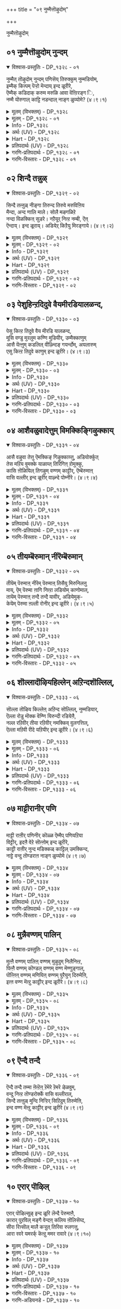 +++
title = "०९ नुम्मैत्तॊऴुदोम्"

+++

नुम्मैत्तॊऴुदोम्

## ०१ नुम्मैत्तॊऴुदोम् नुन्दम्

<details open><summary>विश्वास-प्रस्तुतिः - DP_१३२८ - ०१</summary>

नुम्मैत् तॊऴुदोम् नुन्दम् पणिसॆय् तिरुक्कुम् नुम्मडियोम्,  
इम्मैक् किऩ्पम् पॆऱ्ऱो मॆन्दाय् इन्द ळूरीरे,  
ऎम्मैक् कडिदाक् करुम मरुळि आवा वॆऩ्ऱिरङ्ग ि,  
नम्मै यॊरुगाल् काट्टि नडन्दाल् नाङ्ग ळुय्योमे? (४।९।१)
</details>

<details><summary>मूलम् (विभक्तम्) - DP_१३२८</summary>

१३२८ ## नुम्मैत् तॊऴुदोम् * नुम् तम् पणिसॆय्दु इरुक्कुम् नुम् अडियोम् *   
इम्मैक्कु इऩ्बम् पॆऱ्ऱोम् * ऎन्दाय् इन्दळूरीरे **   
ऎम्मैक् कडिदाक् करुमम् अरुळि * आ आ ऎऩ्ऱु इरङ्गि *   
नम्मै ऒरुगाल् काट्टि नडन्दाल् * नाङ्गळ् उय्योमे? १
</details>

<details><summary>मूलम् - DP_१३२८ - ०१</summary>

नुम्मैत् तॊऴुदोम् नुन्दम् पणिसॆय् तिरुक्कुम् नुम्मडियोम्,  
इम्मैक् किऩ्पम् पॆऱ्ऱो मॆन्दाय् इन्द ळूरीरे,  
ऎम्मैक् कडिदाक् करुम मरुळि आवा वॆऩ्ऱिरङ्ग ि,  
नम्मै यॊरुगाल् काट्टि नडन्दाल् नाङ्ग ळुय्योमे? (४।९।१)
</details>

<details><summary>Info - DP_१३२८</summary>

{'uv_id': 'PT_४_९', 'rAga': 'Tōdi / तोडि', 'tAla': 'Jambai / जम्बै', 'bhAva': 'Self'}
</details>

<details><summary>अर्थः (UV) - DP_१३२८</summary>

उम्मैत्तॊऴुदु वणङ्गि उमक्के पणिविडै सॆय्दु उम्मुडैय अडियवर्गळाऩ नाङ्गळ् इप्पिऱवियिले ञाऩमागिऱ इऩ्बम् पॆऱ्ऱोम् तिरुविन्दळूरिलिरुक्कुम् ऎम्बॆरुमाऩे! सीक्किरमाग एदेऩुमॊरु कैङ्गरियत्तै अरुळिच्चॆय्दु आ वा ऎऩ्ऱु मऩमिरङ्गि ऎङ्गळुक्कु ऒरु मुऱैयावदु नडन्दु काट्चि तन्दाल् नाङ्गळ् उय्वडैवोमे
</details>

<details><summary>Hart - DP_१३२८</summary>

We, your slaves and servants,  
worship you, our father who stay in Indalur:  
We have enjoyed all the pleasures of this birth:  
Won’t you be kind to us?  
Give us your grace and show us the divine path:  
Isn’t that the way for us to survive?
</details>

<details><summary>प्रतिपदार्थः (UV) - DP_१३२८</summary>

**नुम्मैत्तॊऴुदोम्** = उम्मैत्तॊऴुदु; **नुम् तम्** = वणङ्गि उमक्के; **पणिसॆय्दु इरुक्कुम्** = पणिविडै सॆय्दु; **नुम्** = उम्मुडैय; **अडियोम्** = अडियवर्गळाऩ नाङ्गळ्; **इम्मैक्कु** = इप्पिऱवियिले; **इऩ्बम्** = ञाऩमागिऱ इऩ्बम्; **पॆऱ्ऱोम्** = पॆऱ्ऱोम्; **इन्दळूरीरे!** = तिरुविन्दळूरिलिरुक्कुम्; **ऎन्दाय्!** = ऎम्बॆरुमाऩे!; **ऎम्मैक् कडिदा** = सीक्किरमाग एदेऩुमॊरु; **करुमम् अरुळि** = कैङ्गरियत्तै अरुळिच्चॆय्दु; **आ वा! ऎऩ्ऱु इरङ्गि** = आ वा ऎऩ्ऱु मऩमिरङ्गि; **नम्मै ऒरुगाल्** = ऎङ्गळुक्कु ऒरु मुऱैयावदु; **काट्टि नडन्दाल्** = नडन्दु काट्चि तन्दाल्; **नाङ्गळ् उय्योमे** = नाङ्गळ् उय्वडैवोमे
</details>

<details><summary>गरणि-प्रतिपदार्थः - DP_१३२८ - ०१</summary>

नुम्मै = निन्नन्नु, तॊऴुदोम् = पूजिसिदॆवु, नुम् तम् = निन्न, पणि शॆय्दु = सेवॆमाडिकॊण्डु, इरुक्कूम् = इरुव, नुम् अडियोम् = निन्न दासरु \(पाद सेवकरु\), इमैक्कु = ई जन्मदल्लि, इन् बम् = आनन्दवन्नु, पॆट्रोम् = पडॆदिद्देवॆ, ऎन्दाय् = आनन्दवन्नु, पॆट्रोम् = पडॆदिद्देवॆ, ऎन्दाय् = नम्म स्वामिये, इन्दळूरीरे = तिरुविन्दळूरीनल्लि नॆलसिरुववने, ऎम्मै = नम्मन्नु, कडिदु आ = बेगनॆ, करुमम् = सेवॆयकार्यवन्नु, अरुळि = कृपॆमाडि, आ ऎन्ऱु = अय्यो, अय्यो ऎन्दु, इरङ्गि = करुणिसि, नम्मै = नमगॆ, ऒरु काल् = ऒन्दु सल, काट्टि = काणिसिकॊण्डु, नडन्दाल् = सुळिदाडिदरॆ, नाङ्गळ् = नावु, उय्योमे = अभ्युदयगॊळ्ळुवॆवल्ल. 
</details>

<details><summary>गरणि-विस्तारः - DP_१३२८ - ०१</summary>

निन्नन्नु \(निम्मन्नु\) पूजिसिदॆवु. निन्न \(निम्म\) सेवॆ माडिकॊण्डिरुव निन्न \(निम्म\) दासर पाद सेवकरु नावु. ई जन्मदल्लि आनन्दवन्नु पडॆदिद्देवॆ. नम्म स्वामिये, तिरुविन्दळूरिनल्लि नॆलसिरुववने, अय्यो अय्यो ऎन्दु नम्मन्नु करुणिसि, बेगनॆ नमगॆ सेवाकार्यवन्नु कृपॆमाडि, नमगॆ ऒन्दु सल काणिसिकॊण्डु सुळिदाडिदरॆ, नावु ऊर्जितगॊळ्ळुवॆवल्ल\! 

ई तिरुमॊऴियल्लि आळ्वाररु तिरुवन्दळूरु क्षेत्रदल्लि नॆलसिरुव भगवन्तनन्नु कुरितु हाडुत्तारॆ. अवरु अर्चामूर्तिय मुन्दॆ निन्तु अङ्गलाचि बेडुत्तारॆ. स्वामी, नावु निन्न पादसेवकरु. निन्न सेवाकार्यदल्लिये तॊडगिरुववरु. निन्नन्नु नावु पूजिसिद्दर परिणामवागि नमगॆ ई जन्मदल्लि आनन्दवु लभिसिदॆ. इदरिन्द नम्म मनस्सिगॆ शान्तियिल्ल. नमगॆ हुट्टु-सावुगळिवॆ. अवुगळिन्द दुःखसङ्कटगळिवॆ. तॊळलाटविदॆ. ई पुनर्जन्मद काटदिन्द नावु हेगादरू तप्पिसिकॊळ्ळलेबेकु. आद्दरिन्दले, नावु निन्नन्नु आश्रयिसिद्देवॆ. स्वामी, तिरुविन्दळूरिनल्लि नॆलसिरुववने, ई नम्म सङ्कटवन्नरितु नम्मल्लि कनिकरिसु. निन्न निजवाद रूपवन्नु ऒन्दु सल नमगॆ तोरिसु. नम्म कण्णमुन्दॆ स्वल्प सुळिदाडु. पुनर्जन्मवन्नुदाटुव हागॆ नमगॆ यावुदादरॊन्दु सेवाकार्यवन्नु कृपॆनीडु. अदन्ने हिडिदु, सेवॆ माडुत्ता, नम्म जन्मवन्नु सार्थकगॊळिसिकॊळ्ळुत्तेवॆ.
</details>

## ०२ शिन्दै तन्नुळ्

<details open><summary>विश्वास-प्रस्तुतिः - DP_१३२९ - ०२</summary>

सिन्दै तऩ्ऩुळ् नीङ्गा तिरुन्द तिरुवे मरुविऩिय  
मैन्दा, अन्द णालि माले। सोलै मऴगळिऱे  
नन्दा विळक्किऩ् सुडरे। नऱैयूर् निऩ्ऱ नम्बी, ऎऩ्  
ऎन्दाय्। इन्द ळूराय्। अडियेऱ् किऱैयु मिरङ्गाये। (४।९।२)
</details>

<details><summary>मूलम् (विभक्तम्) - DP_१३२९</summary>

१३२९ ## सिन्दै तऩ्ऩुळ् नीङ्गादु इरुन्द तिरुवे * मरुविऩिय   
मैन्दा ** अम् तण् आलि माले सोलै मऴ कळिऱे **   
नन्दा विळक्किऩ् सुडरे * नऱैयूर् निऩ्ऱ नम्बी * ऎऩ्   
ऎन्दाय् इन्दळूराय् * अडियेऱ्कु इऱैयुम् इरङ्गाये २
</details>

<details><summary>मूलम् - DP_१३२९ - ०२</summary>

सिन्दै तऩ्ऩुळ् नीङ्गा तिरुन्द तिरुवे मरुविऩिय  
मैन्दा, अन्द णालि माले। सोलै मऴगळिऱे  
नन्दा विळक्किऩ् सुडरे। नऱैयूर् निऩ्ऱ नम्बी, ऎऩ्  
ऎन्दाय्। इन्द ळूराय्। अडियेऱ् किऱैयु मिरङ्गाये। (४।९।२)
</details>

<details><summary>Info - DP_१३२९</summary>

{'uv_id': 'PT_४_९', 'rAga': 'Tōdi / तोडि', 'tAla': 'Jambai / जम्बै', 'bhAva': 'Self'}
</details>

<details><summary>अर्थः (UV) - DP_१३२९</summary>

सिन्दैयिल् ऒरु नॊडिप्पॊऴुदुम् विट्टुप् पिरियामलिरुक्किऱ सॆल्वमे! अऩुबविक्क अऩुबविक्क इऩिमैयायिरुप्पवऩे! अऴगिय कुळिर्न्द तिरुवालिप् पॆरुमाऩे! सोलैयिल् सञ्जरिक्कुम् ऒरु याऩैक्कुट्टि पोऩ्ऱवऩे! ऒरु नाळुमणैया विळक्कुप् पोऩ्ऱवऩे! नऱैयूरिल् निऩ्ऱ ऎऩ् स्वामिये! तिरुविन्दळूरिलिरुक्कुम् ऎम्बॆरुमाऩे! तासबूदऩाऩ अडियेऩुक्कु अरुळ् सॆय्वाये
</details>

<details><summary>Hart - DP_१३२९</summary>

You, our father, the god of Indalur  
are a treaure that never disappears from our hearts:  
You are our sweet god of Thiruvāli and you embrace us:  
You are the young elephant of Thirumalirunjolai,  
bright like an everlasting lamp:  
O Nambi of Thirunaṛaiyur,  
have pity on me and give me your grace—I am you slave:
</details>

<details><summary>प्रतिपदार्थः (UV) - DP_१३२९</summary>

**सिन्दै** = सिन्दैयिल्; **तऩ्ऩुळ्** = ऒरु नॊडिप्पॊऴुदुम्; **नीङ्गादु** = विट्टुप् पिरियामलिरुक्किऱ; **इरुन्द तिरुवे!** = सॆल्वमे!; **मरुविऩिय** = अऩुबविक्क अऩुबविक्क; **मैन्दा!** = इऩिमैयायिरुप्पवऩे!; **अम् तण्** = अऴगिय कुळिर्न्द; **आलि माले!** = तिरुवालिप् पॆरुमाऩे!; **सोलै** = सोलैयिल् सञ्जरिक्कुम्; **मऴ कळिऱे** = ऒरु याऩैक्कुट्टि पोऩ्ऱवऩे!; **नन्दा विळक्किऩ्** = ऒरु नाळुमणैया; **सुडरे** = विळक्कुप् पोऩ्ऱवऩे!; **नऱैयूर् निऩ्ऱ** = नऱैयूरिल् निऩ्ऱ; **नम्बी ऎऩ्** = ऎऩ् स्वामिये!; **इन्दळूराय्!** = तिरुविन्दळूरिलिरुक्कुम्; **ऎन्दाय्!** = ऎम्बॆरुमाऩे!; **अडियेऱ्कु** = तासबूदऩाऩ अडियेऩुक्कु; **इऱैयुम् इरङ्गाये!** = अरुळ् सॆय्वाये
</details>

<details><summary>गरणि-प्रतिपदार्थः - DP_१३२९ - ०२</summary>

शिन्दै तन्नुळ् = चिन्तनॆयल्लि, नीङ्गादु इरुन्द = अगलदॆ इरुव, तिरुवे = सम्पत्ते, मरुव = अनुभविसुवुदक्कॆ, इनिय = मधुरवाद \(रुचिकरवाद\), मैन्दा = नित्ययौवन सुन्दरने, अम् = अन्दवाद, तण् = तम्पाद, आलि = तिरुवालिनगरद, माले = सर्वेश्वरने, शोलै = तोपुगळल्लि, मऴ = बॆळॆद, कळिऱे = सलगने, नन्दा विळक्किन् = नन्दादीपद, शुडरे = ज्योतिये, नऱैयूर् = नन्दादीपद, शुडरे = ज्योतिये, नऱैयूर् निन्ऱ = तिरुनरैयूरिनल्लिरुव, नम्बी = परिपूर्णने, ऎन् ऎन् दाय् = नन्न स्वामिये, इन्दळुराय् = तिरुविन्दळुरिनल्लि नॆलसिरुववने, अडियेऱ् कु = पादसेवकनिगॆ, इऱैयुम् = स्वल्पवादरू, इरङ्गूये = कृपॆदोरलारॆया? 
</details>

<details><summary>गरणि-विस्तारः - DP_१३२९ - ०२</summary>

चिन्तनॆयल्लि अगलदॆ इरुव सम्पत्ते, अनुभविसुवुदक्कॆ अन्दवाद तम्पाद तिरुवालिनगरद सर्वेश्वरने, तोपुगळल्लि बॆळॆद सलगने, नन्दादीपद ज्योतिये, तिरुनरैयूरिनल्लिरुव परिपूर्णने, तिरुविन्दळूरिनल्लि नॆलसिरुववने, नन्न स्वामिये, पादसेवकनिगॆ स्वल्पवादरू कृपॆदोरलारॆया? 

आळ्वाररु अङ्गलाचि बेडुत्तारॆ- स्वामी, नीने ननगॆ सर्वसम्पत्तु. मनुष्यनु तन्न सम्पत्तन्नु कुरितु यावागलू चिन्तिसुत्तिरुव हागॆ, नीनु नन्न चिन्तनॆयल्लि ऎडॆबिडदॆ तुम्बिकॊण्डिद्दी. नन्न अन्तरङ्गदिन्दलागलि, नन्न योचनॆयिन्दलागलि, नीनु क्षणकालवू नन्नन्नगलि बेरॆयागुवुदिल्ल. हीगॆ नन्नल्लिये इरुव निन्नन्नु कुरितु चिन्तिसुवुदागलि, मातिनिन्द हेळुवुदागलि, हॊगळिहाडुवुदागलि ननगॆ बहळ इनिदादद्दु. नीनु सर्वेश्वरनु. सर्वस्वतन्त्रनु. परिपूर्णनु. कृपामयनु. ऎन्दॆन्दिगू नन्ददे इरुव ज्योतिस्वरूपनु. तिरुवालिनगरदल्लि, तिरुनरैयूरिनल्लि, तिरुविन्दळूरिनल्लि, इन्नू इतर ऎल्ला क्षेत्रगळल्लि नॆलसि, भक्तरन्नु अनुग्रहिसुव स्वामिये नीनु. ई दीननाद पादसेवकन मेलॆ स्वल्पवादरू कृपॆदोरॆया?
</details>

## ०३ पेशुहिन्ऱदिदुवे वैयमीरडियालळन्द,

<details open><summary>विश्वास-प्रस्तुतिः - DP_१३३० - ०३</summary>

पेसु किऩ्ऱ तिदुवे वैय मीरडि यालळन्द,  
मूसि वण्डु मुरलुम कण्णि मुडियीर्, उम्मैक्काणुम्  
आसै यॆऩ्ऩुम् कडलिल् वीऴ्न्दिङ् गयर्न्दोम्, अयलारुम्  
एसु किऩ्ऱ तिदुवे काणुम् इन्द ळूरीरे। (४।९।३)
</details>

<details><summary>मूलम् (विभक्तम्) - DP_१३३०</summary>

१३३० पेसुगिऩ्ऱदु इदुवे * वैयम् ईर् अडियाल् अळन्द *   
मूसि वण्डु मुरलुम् * कण्णि मुडियीर्! ** उम्मैक् काणुम्   
आसै ऎऩ्ऩुम् कडलिल् वीऴ्न्दु * इङ्गु अयर्त्तोम् * अयलारुम्   
एसुगिऩ्ऱदु इदुवे काणुम् * इन्दळूरीरे ३
</details>

<details><summary>मूलम् - DP_१३३० - ०३</summary>

पेसु किऩ्ऱ तिदुवे वैय मीरडि यालळन्द,  
मूसि वण्डु मुरलुम कण्णि मुडियीर्, उम्मैक्काणुम्  
आसै यॆऩ्ऩुम् कडलिल् वीऴ्न्दिङ् गयर्न्दोम्, अयलारुम्  
एसु किऩ्ऱ तिदुवे काणुम् इन्द ळूरीरे। (४।९।३)
</details>

<details><summary>Info - DP_१३३०</summary>

{'uv_id': 'PT_४_९', 'rAga': 'Tōdi / तोडि', 'tAla': 'Jambai / जम्बै', 'bhAva': 'Self'}
</details>

<details><summary>अर्थः (UV) - DP_१३३०</summary>

इन्दळूरिरे! उलगङ्गळै इरण्डु अडिगळाले अळन्दु कॊण्डवरुम् वण्डुगळ् मॊय्त्तुक्कॊण्डु रीङ्गारम् सॆय्युम् मालैयै मुडियिल् अणिन्दवरुमाऩ इव्वुलगिल् उम्मैप् पार्क्क विरुम्बि आसै ऎऩ्ऩुम् कडलिल् वीऴ्न्दु अऱिवु कॆट्टोम् नीर् मुगम् काट्टाददाल् अयलारुम् इदु पऱ्ऱि पऴित्तार्गळ् उमक्कॊरु पऴिच्चॊल् वरक्कूडादु ऎऩ्बदे नाम् विरुम्बुवदु
</details>

<details><summary>Hart - DP_१३३०</summary>

This is how I praise you,  
“You with hair adorned with garlands swarming with bees  
measured the world with your two feet:”  
Longing to see you we plunged into the ocean of devotion  
and grew exhausted when we couldn’t see you:  
See how others look at us and mock us  
because we are crazy about you, O god of Indaḷur!
</details>

<details><summary>प्रतिपदार्थः (UV) - DP_१३३०</summary>

**इन्दळूरिरे!** = इन्दळूरिरे!; **वैयम्** = उलगङ्गळै; **ईरडियाल्** = इरण्डु अडिगळाले; **अळन्द** = अळन्दु कॊण्डवरुम्; **मूसि वण्डु** = वण्डुगळ् मॊय्त्तुक्कॊण्डु; **मुरलुम् कण्णि** = रीङ्गारम् सॆय्युम्; **मुडियीर्!** = मालैयै मुडियिल् अणिन्दवरुमाऩ; **इङ्गु उम्मैक्** = इव्वुलगिल् उम्मैप्; **काणुम्** = पार्क्क विरुम्बि; **आसै ऎऩ्ऩुम्** = आसै ऎऩ्ऩुम्; **कडलिल् वीऴ्न्दु** = कडलिल् वीऴ्न्दु; **अयर्त्तोम्** = अऱिवु कॆट्टोम् नीर् मुगम् काट्टाददाल्; **अयलारुम्** = अयलारुम् इदु पऱ्ऱि; **एसुगिऩ्ऱदु इदुवे** = पऴित्तार्गळ्; **काणुम् पेसुगिऩ्ऱदु** = उमक्कॊरु पऴिच्चॊल्; **इदुवे** = वरक्कूडादु ऎऩ्बदे नाम् विरुम्बुवदु
</details>

<details><summary>गरणि-प्रतिपदार्थः - DP_१३३० - ०३</summary>

पेशुहिन्ऱदु = मातनाडिकॊळ्ळुत्तिरुवुदु \(हेळुत्तिरुवुदु\), इदुवे = इदेये, वैयम् = लोकगळन्नु ईर् अडियाल् = ऎरडे हॆज्जॆगळिन्द, अळन्द = अळॆदुकॊण्डवनाद, मूशी = ऒत्तागि कूडिकॊण्डु परिमळवन्नु मूसुत्ता, वण्डु = दुम्बिगळु, मुरलुम् = झेङ्करिसुव, कण्णि = हूविन हारवन्नु, मुडियीर् = तलॆयल्लि धरिसिरुववरे, उम्मै = निम्मन्नु, काणुम् = कण्ण तुम्ब नोडबेकॆम्ब, आशै ऎन्नुम् = आशॆ ऎम्ब, कडलिल् = कडलिनल्लि, विऴुन्दु = बिद्दु, इङ्गु = इल्लि, अयर् त्तोम् = अरिवु कॆट्टॆवु, अयलारुम् = इतररू, एशुहिन्ऱदु= हास्यमाडुत्तिरुवुदू, इदुवे काणुम् = ई विषयवन्ने, नोडिरि, \(तिळियिरि\), इन्दळूरीरे = तिरुविन्दळूरिनल्लि नॆलसिरुव स्वामिये. 
</details>

<details><summary>गरणि-विस्तारः - DP_१३३० - ०३</summary>

मातनाडिकॊळ्ळुतिरुवुदु इदन्ने – लोकगळन्नु ऎरडे हॆज्जॆगळिन्द अळॆदुकॊण्डवनाद, ऒत्तागि कूडिकॊण्डु परिमळवन्नु मूसुत्ता दुम्बिगळु झेङ्करिसुव हूविन हारवन्नु तलॆयल्लि धरिसिरुववरे, निम्मन्नु कण्णु तुम्ब नोडबेकॆम्ब आशॆ ऎम्ब कडलिनल्लि बिद्दु, इल्लि, अरिवु कॆट्टॆवु. इतररू हास्यमाडुत्तिरुवुदू ईविषयवन्ने काणिरि, तिरुविन्दळूरिनल्लि नॆलसिरुव स्वामिये. 

जगत्तिन जन ऎरडु बगॆ- आळ्वाररन्थवनु ऒन्दु बगॆयवरु. भगवन्तनन्नु नम्बि, आश्रयिसि, अवन कृपॆगागिये सदा अवनन्नु कुरितु चिन्तिसुत्ता, स्तुतिसुत्ता, पूजिसुत्ता इरुववरु अवरु. अवर नडतॆ इतररिगॆ विचित्रवॆन्दु तोरि बरुत्तदॆ. भक्तिभावनॆयल्लिये मुळुगि तेलुववराद्दरिन्द ऒन्दु विधदल्लि अवरु उन्मत्तरिद्दन्तॆये. इन्थ जनरन्नु कण्डु, कैतट्टि नगुवुदु, आनन्दिसुवुदु इन्नॊन्दु बगॆय जनर स्वभाव. ई जनक्कॆ भगवन्तनागलि, भक्तिभाववागलि बेड. प्रपञ्चद क्षणिक सुखक्कागिये श्रमिसुववरु इवरु. पाशुरदल्लि आळ्वाररु ई ऎरडु बगॆय जनरन्नु सूचिसिद्दारॆ. 

आळ्वाररु भगवन्तनल्लि अङ्गलाचि बेडुत्तारॆ. स्वामी, दुम्बिगळु मुसुरुत्ता मूसुत्ता इरुव विलक्षणवाद परिमळदिन्द तुम्बिद हूगळ मालॆयन्नु तलॆयल्लि धरिसिरुववने, नानु हेळिकॊळ्ळुत्ता इरुवुदन्नु केळु- ’ऎरडे हॆज्जॆगळिन्द ऎल्ला लोकगळन्नू अळॆदुकॊण्डवने, अद्भुतकारियाद त्रिविक्रमने, निन्नन्नु कण्णु तुम्बनोडबेकॆम्ब आशॆय कडलल्लि सिक्किबिद्दिद्देनॆ. दिक्कुकाणदॆ, भयपट्टु, बुद्धिकॆट्टिद्देनॆ. नन्न मातन्नू नन्न नडतॆयन्नू कण्ड इतररू सह नानु बुद्धि कॆट्टवनॆम्बुदन्ने मेलिन्द मेलॆ हेळुत्ता नन्नन्नु परिहास्यमाडुत्तारॆ. स्वामी, तिरुविन्दळूरिनल्लि नॆलसिरुववने, ननगॆ कृपॆदोरॆया? नन्न आशॆयन्नु पूर्णगॊळिसॆया?
</details>

## ०४ आशैवळुवादेत्तुम् विमक्किङ्गिऴुक्काय्

<details open><summary>विश्वास-प्रस्तुतिः - DP_१३३१ - ०४</summary>

आसै वऴुवा तेत्तु ऎमक्किङ् गिऴुक्काय्त्तु, अडियोर्क्कुत्  
तेस मऱिय वुमक्के याळाय्त् तिरिगिऩ् ऱोमुक्कु,  
कासि ऩॊळियिल् तिगऴुम् वण्णम् काट्टीर्, ऎम्बॆरुमाऩ्  
वासि वल्लीर् इन्द ळूरीर् वाऴ्न्दे पोम्नीरे। (४।९।४)
</details>

<details><summary>मूलम् (विभक्तम्) - DP_१३३१</summary>

१३३१ आसै वऴुवादु एत्तुम् * ऎमक्कु इङ्गु इऴुक्काय्त्तु * अडियोर्क्कु   
तेसम् अऱिय * उमक्के आळाय्त् तिरिगिऩ्ऱोमुक्कु **   
कासिऩ् ऒळियिल् तिगऴुम् वण्णम् * काट्टीर् ऎम् पॆरुमाऩ् *   
वासि वल्लीर् इन्दळूरीर्! * वाऴ्न्दे पोम् नीरे ४
</details>

<details><summary>मूलम् - DP_१३३१ - ०४</summary>

आसै वऴुवा तेत्तु ऎमक्किङ् गिऴुक्काय्त्तु, अडियोर्क्कुत्  
तेस मऱिय वुमक्के याळाय्त् तिरिगिऩ् ऱोमुक्कु,  
कासि ऩॊळियिल् तिगऴुम् वण्णम् काट्टीर्, ऎम्बॆरुमाऩ्  
वासि वल्लीर् इन्द ळूरीर् वाऴ्न्दे पोम्नीरे। (४।९।४)
</details>

<details><summary>Info - DP_१३३१</summary>

{'uv_id': 'PT_४_९', 'rAga': 'Tōdi / तोडि', 'tAla': 'Jambai / जम्बै', 'bhAva': 'Self'}
</details>

<details><summary>अर्थः (UV) - DP_१३३१</summary>

इङ्गु इदु आसैगुऱैयामल् तुदिक्किऩ्ऱ ऎमक्कु उमक्कु अडियोङ्गळाऩ ऎमक्कु इऴुक्कागिविट्टदु उलगमॆल्लाम् अऱियुम्बडियाग उमक्के तॊण्डराय् तिरिगिऩ्ऱ ऎमक्कु पॊऩ्ऩै पोऩ्ऱु ऒळियैक् काट्टिलुम् मेलाग पिरगासिक्कुम् वडिवऴगै ऎङ्गळुक्कु काट्टविल्लै ऎम्बॆरुमाऩ्! इन्दळूरीरे! पारबट्चम् काट्टुगिऱीर् नीरे वाऴ्न्दे पोम्
</details>

<details><summary>Hart - DP_१३३१</summary>

We praise you, saying we long to see you,  
but you do not show us your grace,  
and we wander through all lands as your slaves:  
O dear lord! Won’t you show us your bright form shining like a kāsi flower?  
O lord of Indaḷur, you are cheating us:  
If that is what you want, do as you wish:
</details>

<details><summary>प्रतिपदार्थः (UV) - DP_१३३१</summary>

**इङ्गु** = इङ्गु इदु; **आसै वऴुवादु** = आसैगुऱैयामल्; **एत्तुम् ऎमक्कु** = तुदिक्किऩ्ऱ ऎमक्कु; **अडियोर्क्कु** = उमक्कु अडियोङ्गळाऩ ऎमक्कु; **इऴुक्काय्त्तु** = इऴुक्कागिविट्टदु; **तेसम्** = उलगमॆल्लाम्; **अऱिय** = अऱियुम्बडियाग; **उमक्के** = उमक्के; **आळाय्** = तॊण्डराय्; **तिरिगिऩ्ऱोमुक्कु** = तिरिगिऩ्ऱ ऎमक्कु; **कासिऩ्** = पॊऩ्ऩै; **ऒळियिल् तिगऴुम्** = पोऩ्ऱु ऒळियैक् काट्टिलुम् मेलाग पिरगासिक्कुम्; **वण्णम्** = वडिवऴगै ऎङ्गळुक्कु; **काट्टीर्** = काट्टविल्लै; **ऎम्बॆरुमाऩ्!** = ऎम्बॆरुमाऩ्!; **इन्दळूरीरे!** = इन्दळूरीरे!; **वासि वल्लीर्** = पारबट्चम् काट्टुगिऱीर्; **वाऴ्न्दे पोम् नीरे** = नीरे वाऴ्न्दे पोम्
</details>

<details><summary>गरणि-प्रतिपदार्थः - DP_१३३१ - ०४</summary>

आशै= आसक्तियन्नु, वळुवादे = तग्गिसिकॊळ्ळदॆ, एत्तुम् = स्तुतिसुव, ऎमक्कु = नमगॆ, इङ्गु = इल्लिये , इऴुक्कु = निन्दॆयु, आय् त्तु = उण्टायितु, अडियोर् क्कु = पादसेवकरिगॆ, तेशम् = देशवॆल्ला, अऱिय = अरियुवन्तॆ, उमक्के = निमगेये, आळाय् = आळागि, तिरिहिन्ऱोमुक्कु = तिरुगाडुत्तिरुव नमगॆ, काशिन् = कासिन, ऒळियिन् = प्रकाशक्किन्तलू, तिहऴुम् = हॊळॆयुव, वण्णम् = देहकान्तियन्नु, काट्टीर् = तोरिसिरि, ऎम्बॆरुमान् = स्वामिये, वाशि = तारतम्यवन्नु, वल्लीर् = बल्लिरि, इन्दळु रीर् = तिरुविन्दळूरिनल्लि नॆलसिरुववरे, वाऴ्न्दु पोम् = बाळिकॊण्डु होगि, नीरे = नीवे. 
</details>

<details><summary>गरणि-विस्तारः - DP_१३३१ - ०४</summary>

आसक्तियन्नु तग्गिसिकॊळ्ळदॆ स्तुतिसुव नमगॆ इल्लिये निन्दॆयुण्टायितु. पादसेवकरागि देशवॆल्ला अरियुवन्तॆ निमगेये आळागि तिरुगाडुत्तिरुव नाम्गॆ कासिन प्रकाशक्किन्तलू हॊळॆयुव देहकान्तियन्नु तोरिसिरि. स्वामिये, तारतम्यवन्नु बल्लिरि. तिरुविन्दळूरिनल्लि नॆलसिरुववरे नीवे बाळिकॊण्डु होगि. 

आळ्वाररु भगवन्तनल्लि अङ्गलाचि बेडुत्तारॆ. स्वामी, निम्मन्ने नावु ऎडॆबिडदॆ स्तुतिसुत्तेवॆ. निम्म विषयदल्लि नावु आसक्तियन्नु कडमॆमाडिकॊण्डिल्ल. अदक्कॆ नमगॆ इल्लि बन्दिरुव फलवेनु गॊत्ते? नावु जनरल्लि बुद्धिकॆट्टवरु ऎन्दु मात्रवे\! निम्म पादसेवकरु नावु. देशवॆल्ल अरितुकॊळ्ळुवन्तॆ नावु निमगॆ आळागि, निम्मन्ने नम्बि, तिरुगाडुत्तलिद्देवॆ. नमगॆ कासिन हॊळपन्नु कण्डु हर्शिसलु आशॆयिल्ल. निम्मन्नु अनन्यवागि आश्रयिसिरुव नमगॆ अपरूपवाद दिव्यतेजस्सिनिन्द हॊळॆयुव निम्म देहकान्तियन्नू, निम्म देहसौन्दर्यवन्नू नीवु कृपॆमाडि तोरिसि. स्वामी, तमगॆ तारतम्य गॊत्तु. नावु तम्म ऎणिकॆयल्लि याव मट्टक्कॆ बरुत्तेवॆम्बुदु तमगॆ वेद्यवे. आद्दरिन्द, तिरुविन्दळूरिनल्लि नॆलसिरुव नम्म स्वामिये, नीवे कृपॆमाडिकॊट्टिरुव ई देहदल्लि नीवे इद्दुकॊण्डु, नीवे बाळिकॊण्डु बरबेकॆम्बुदे नम्म विनम्र प्रार्थनॆ. 

“नानल्ल, नन्नदॆम्बुदिल्ल. ऎल्लवू निन्नदे. नीने अदरल्लिद्दुकॊण्डु नीने अदर भारवन्नु वहिसि, नीने हेगॆ बेकॆन्दरॆ हागॆ. अदन्नु नडॆसिको. अदर आगु होगुगळॆल्लवू निन्नदे, निनगे सेरिद्दु” – ई परियल्लि सङ्ग्रहवागि हेळिरुव पाशुरद कडॆय भाग शरणागति तत्त्वद भरसमर्पणवॆम्ब ऒन्दंश. आळ्वाररु अदन्नु सङ्ग्रहवागियादरू, बहळ स्पष्टवागि हेळिद्दारॆ.
</details>

## ०५ तीयम्बॆरुमान् नीरॆम्बॆरुमान्

<details open><summary>विश्वास-प्रस्तुतिः - DP_१३३२ - ०५</summary>

तीयॆम् पॆरुमाऩ् नीरॆम् पॆरुमाऩ् तिसैयु मिरुनिलऩु  
माय्, ऎम् पॆरुमा ऩागि निऩ्ऱा लडियोम् काणोमाल्,  
तायॆम् पॆरुमाऩ् तन्दै तन्दै यावीर्, अडियेमुक्-  
केयॆम् पॆरुमा ऩल्ली रोनीर् इन्द ळूरीरे। (४।९।५)
</details>

<details><summary>मूलम् (विभक्तम्) - DP_१३३२</summary>

१३३२ ती ऎम् पॆरुमाऩ् नीर् ऎम् पॆरुमाऩ् * तिसैयुम् इरु निलऩुम्   
आय् * ऎम् पॆरुमाऩ् आगि निऩ्ऱाल् * अडियोम् काणोमाल् *   
ताय् ऎम् पॆरुमाऩ् * तन्दै तन्दै आवीर् * अडियोमुक्   
के ऎम् पॆरुमाऩ् अल्लीरो नीर्? * इन्दळूरीरे ५
</details>

<details><summary>मूलम् - DP_१३३२ - ०५</summary>

तीयॆम् पॆरुमाऩ् नीरॆम् पॆरुमाऩ् तिसैयु मिरुनिलऩु  
माय्, ऎम् पॆरुमा ऩागि निऩ्ऱा लडियोम् काणोमाल्,  
तायॆम् पॆरुमाऩ् तन्दै तन्दै यावीर्, अडियेमुक्-  
केयॆम् पॆरुमा ऩल्ली रोनीर् इन्द ळूरीरे। (४।९।५)
</details>

<details><summary>Info - DP_१३३२</summary>

{'uv_id': 'PT_४_९', 'rAga': 'Tōdi / तोडि', 'tAla': 'Jambai / जम्बै', 'bhAva': 'Self'}
</details>

<details><summary>अर्थः (UV) - DP_१३३२</summary>

अक्ऩिक्कु ऎम्बॆरुमाऩायुम् जलत्तुक्कु ऎम्बॆरुमाऩायुम् तिसैगळुक्कुम् विसालमाऩ पूमिक्कुम् ऎम्बॆरुमाऩायुम् निऩ्ऱाल् नाङ्गळ् पार्क्कमुडियविल्लैये तायागवुम् ऎम्बॆरुमाऩ् तन्दैयागवुम् इरुक्कुम् ऎम्बॆरुमाऩे! तिरुविन्दळूर्प् पॆरुमाऩे! नाङ्गळ् पणिविडै सॆय्युम् स्वामि अऩ्ऱो? नीर् ऎमक्कु
</details>

<details><summary>Hart - DP_१३३२</summary>

Even though you, the dear lord,  
are fire, water, all the directions and this large earth,  
we, your slaves, cannot see you:  
You are our mother, our father and grandfather:  
O lord of Indalur, won’t you give your grace to your slaves:
</details>

<details><summary>प्रतिपदार्थः (UV) - DP_१३३२</summary>

**ती ऎम् पॆरुमाऩ्** = अक्ऩिक्कु ऎम्बॆरुमाऩायुम्; **नीर् ऎम् पॆरुमाऩ्** = जलत्तुक्कु ऎम्बॆरुमाऩायुम्; **तिसैयुम्** = तिसैगळुक्कुम्; **इरु निलऩुम्** = विसालमाऩ पूमिक्कुम्; **आय् ऎम् पॆरुमाऩागि** = ऎम्बॆरुमाऩायुम्; **निऩ्ऱाल्** = निऩ्ऱाल्; **अडियोम्** = नाङ्गळ्; **काणोमाल्** = पार्क्कमुडियविल्लैये; **ताय् ऎम् पॆरुमाऩ्** = तायागवुम् ऎम्बॆरुमाऩ्; **तन्दै** = तन्दैयागवुम्; **तन्दै आवीर्** = इरुक्कुम् ऎम्बॆरुमाऩे!; **इन्दळूरीरे!** = तिरुविन्दळूर्प् पॆरुमाऩे!; **अडियोमुक्के** = नाङ्गळ् पणिविडै सॆय्युम्; **ऎम् पॆरुमाऩ् अल्लीरो?** = स्वामि अऩ्ऱो?; **नीर्** = नीर् ऎमक्कु
</details>

<details><summary>गरणि-प्रतिपदार्थः - DP_१३३२ - ०५</summary>

ती ऎम्बॆरुमान् = तेजस् स्वरूपनागिरुव देवरागि, नीर् ऎम्बॆरुमान् = जलस्वरूपनागिरुव देवरागि, तिशैयुम् = दिक्कुगळू,इरुनिअनुम् = विशालवाद भूमियू, आय् = आगि, ऎम्बॆरुमानाहि निन्ऱाल् = देवरागि निन्तरू सह, अडियोम् = पादसेवकराद नावु, काणोम् = काणलारॆवु, आल् = अय्यो, ताय् = तायियागियू, ऎम्बॆरुमान् = सर्वेश्वरनागियू, तन्दै तन्दै = तन्दॆय तन्दॆयागियू, आवीर् = अगिरुववरे, अडियोमुक्के = पादसेवकरिगे, ऎम्बॆरुमान् = स्वामियु, अल्लीरो = अल्लवे, नीर् = नीवु, इन्दळूरीरे = तिरुविन्दळूरिनल्लि नॆलसिरुववरे\! 
</details>

<details><summary>गरणि-विस्तारः - DP_१३३२ - ०५</summary>

तेजस् स्वरूपनाद स्वामियागि, जलस्वरूपनाद देवरागि, दिक्कुगळागि, विशालवाद भूमियू आगि, सर्वेश्वरने आगि निन्तरू सह, पादसेवकराद नावु काणलारॆवु, अय्यो, तायागियू, सर्वेश्वरनागियू, तन्दॆय तन्दॆयागियू आगिरुविरि\(आगुविरि\), पादसेवकरिगॆ नीवु स्वामिये अल्लवे तिरुविळन्दूरिनल्लि नॆलसिरुववरे. 

नीरु, नॆल, बानु, बॆङ्कि, गाळिगळाद पञ्चभूतगळागियू, हत्तु दिक्कुगळागियू, विशालवाद भूमियागियू, तायियागि, तन्दॆयागि, तातनागि, हीगॆये, सृष्टिय ऎल्ला स्वरूपगळु आगि, नीवे नम्मॆदुररल्लि बन्दु निन्तरू सह, नमगॆ अदरल्लि तृप्तियुण्टादीते? तिरुविळन्दूरिनल्लि नॆलसिरुव अर्चावतारियाद सर्वेश्वरने, नीवु अर्चावतारियागिये नमगॆ साक्षात्करिसबेकॆन्दु बेडुत्तेनॆ. पादसेवकराद नमगॆल्ल बहळ प्रियवाद भगवत्स्वरूपवॆन्दरॆ अदे अल्लवे? – हीगॆ आळ्वाररु, अङ्गलाचि बेडुत्तारॆ. 

भगवन्तनु तन्न विविध व्यापारगळिगागि बेरॆबेरॆ रूपगळल्लि तोरिकॊळ्ळुत्तानॆ. अमररिगू नित्यमुक्तरिगू स्वामियु परवासुदेवनागि परमपददल्लि नॆलसिरुवनु. ब्रह्मादॆदेवतॆगळ कूगिगॆ ओ कॊडुवुदक्कागि स्वामियु व्यूहावतारियागिरुत्तानॆ. धर्मसंस्थापनॆगागि, भूभारवन्निळिसुवुदक्कागि, दुष्टशिक्षणक्कागि, शिष्टरक्षणॆगागि स्वामियु श्रीराम, श्रीकृष्ण मुन्ताद विभवावतारियागिरुत्तानॆ. भक्तरिगॆल्ल, अवर सेवॆगॆ अनुकूलिसुवन्तॆ स्वामियु अर्चावतारियागिये जगत्तिनल्लि कङ्गॊळिसुत्तानॆ. आद्दरिन्द, भगवन्तन अर्चावतारद हिरिमॆ ऎष्टु महत्वद्दु\!
</details>

## ०६ शॊल्लादॊऴियहिल्लेन् अऱिन्दशॊल्लिल्,

<details open><summary>विश्वास-प्रस्तुतिः - DP_१३३३ - ०६</summary>

सॊल्ला तॊऴिय किल्लेऩ् अऱिन्द सॊल्लिल्, नुम्मडियार्,  
ऎल्ला रोडु मॊक्क वॆण्णि यिरुन्दी रडियेऩै,  
नल्ल रऱिवीर् तीया रऱिवीर् नमक्किव् वुलगत्तिल्,  
ऎल्ला मऱिवी रीदे यऱियीर् इन्द ळूरीरे। (४।९।६)
</details>

<details><summary>मूलम् (विभक्तम्) - DP_१३३३</summary>

१३३३ सॊल्लादु ऒऴियगिल्लेऩ् * अऱिन्द सॊल्लिल् * नुम् अडियार्   
ऎल्लारोडुम् ऒक्क * ऎण्णियिरुन्दीर् अडियेऩै **   
नल्लार् अऱिवीर् तीयार् अऱिवीर् * नमक्कु इव् उलगत्तिल् *   
ऎल्लाम् अऱिवीर् ईदे अऱियीर् * इन्दळूरीरे ६
</details>

<details><summary>मूलम् - DP_१३३३ - ०६</summary>

सॊल्ला तॊऴिय किल्लेऩ् अऱिन्द सॊल्लिल्, नुम्मडियार्,  
ऎल्ला रोडु मॊक्क वॆण्णि यिरुन्दी रडियेऩै,  
नल्ल रऱिवीर् तीया रऱिवीर् नमक्किव् वुलगत्तिल्,  
ऎल्ला मऱिवी रीदे यऱियीर् इन्द ळूरीरे। (४।९।६)
</details>

<details><summary>Info - DP_१३३३</summary>

{'uv_id': 'PT_४_९', 'rAga': 'Tōdi / तोडि', 'tAla': 'Jambai / जम्बै', 'bhAva': 'Self'}
</details>

<details><summary>अर्थः (UV) - DP_१३३३</summary>

तिरुविन्दळूर् पॆरुमाऩे! सॊल्ल निऩैत्तदै सॊल्लादिरुक्क मुडियविल्लै नाऩ् अऱिन्दवऱ्ऱैच् चॊल्लत् तॊडङ्गिऩाल् ऎऩ्ऩै उम्मुडैय मऱ्ऱ अडियवर्गळ् ऎल्लारोडुम् सममाग निऩैत्तिरुक्किऱीर् नल्लवर्गळैयुम् तॆरिन्दु कॊण्डिरुक्किऱीर् तीयवर्गळैयुम् तॆरिन्दु कॊण्डिरुक्किऱीर् इव् उलगत्तिल् ऎल्लाम् अऱिवीर् उमदु पिरिवाल् वाडुम् ऎऩ्ऩै मट्टुम् अऱियविल्लै
</details>

<details><summary>Hart - DP_१३३३</summary>

I won’t go away without telling you what I think of you:  
You think of me the same as you think of your other devotees:  
I am your slave and I will not leave you:  
You know who is good, who is bad  
and you know everything in the world:  
The only thing you don’t know is what I want, O lord of Indalur!
</details>

<details><summary>प्रतिपदार्थः (UV) - DP_१३३३</summary>

**इन्दळूरीरे!** = तिरुविन्दळूर् पॆरुमाऩे!; **सॊल्लादु** = सॊल्ल निऩैत्तदै; **ऒऴियगिल्लेऩ्** = सॊल्लादिरुक्क मुडियविल्लै; **अऱिन्द** = नाऩ् अऱिन्दवऱ्ऱैच्; **चॊल्लिल्** = सॊल्लत् तॊडङ्गिऩाल्; **अडियेऩै** = ऎऩ्ऩै; **नुम् अडियार्** = उम्मुडैय मऱ्ऱ अडियवर्गळ्; **ऎल्लारोडुम् ऒक्क** = ऎल्लारोडुम् सममाग; **ऎण्णियिरुत्तीर्** = निऩैत्तिरुक्किऱीर्; **नल्लार्** = नल्लवर्गळैयुम्; **अऱिवीर्** = तॆरिन्दु कॊण्डिरुक्किऱीर्; **तीयार्** = तीयवर्गळैयुम्; **अऱिवीर्** = तॆरिन्दु कॊण्डिरुक्किऱीर्; **इव् उलगत्तिल्** = इव् उलगत्तिल्; **ऎल्लाम् अऱिवीर्** = ऎल्लाम् अऱिवीर्; **नमक्कु ईदे** = उमदु पिरिवाल् वाडुम् ऎऩ्ऩै मट्टुम्; **अऱियीर्** = अऱियविल्लै
</details>

<details><summary>गरणि-प्रतिपदार्थः - DP_१३३३ - ०६</summary>

शॊल्लादु = हेळदॆ, ऒऴिय हिल्लेन् = इरलारॆनु, अऱिन्द = अरितुकॊण्डिरुवुदन्नु, शॊल्लिल् = हेळुवुदादरॆ, नुम् = निम्म, अडियार् ऎल्लारोडुम् = पादसेवकरॆल्लरॊडनॆयू, ऒक्क = समनागि, ऎण्णि इरुन्दीर् अडियेनै = ई दासनन्नू \(नन्नन्नू\) भाविसिकॊण्डिद्दीरि, नल्लार् अऱिवीर् = ऒळ्ळॆयवरन्नू अरितिद्दीरि, तीयार् अऱिवीर् = कॆट्टवरन्नू अरितिद्दीरि, नमक्कू = नमगॆ, इउलहत्तिल् = ई लोकदल्लि, ऎल्लाम् = ऎल्लवन्नू, अऱिवीर् = तिळिदवराद नीवु, ईदॆ = इदन्ने, अऱियीर् = तिळियिरि \(तिळिसिरि\), इन्दळूरीरे = तिरुविन्दळूरिनल्लि नॆलसिरुववरे\! 
</details>

<details><summary>गरणि-विस्तारः - DP_१३३३ - ०६</summary>

हेळदॆ इरलारॆनु. अरितुकॊण्डिरुवुदन्नु हेळुवुदादरॆ, निम्म पादसेवकरॆल्लरॊडनॆयू समनागि ई दासनन्नू भाविसिकॊण्डिद्दीरि. नीवु ऒळ्ळॆयवरन्नू अरितिद्दीरि, कॆट्टवरन्नू अरितिद्दीरि. तिरुविन्दळूरिनल्लि नॆलसिरुव स्वामिये, ई लोकदल्लि ऎल्लवन्नू अरितिरुववराद नीवु ननगॆ ई विषयवन्ने तिळियहेळिरि.
</details>

## ०७ माट्टीरानीर् पणि

<details open><summary>विश्वास-प्रस्तुतिः - DP_१३३४ - ०७</summary>

माट्टी राऩीर् पणिनीर् कॊळ्ळ ऎम्मैप् पणियऱिया  
विट्टीर्, इदऩै वेऱे सॊऩ्ऩोम् इन्द ळूरीरे,  
काट्टी राऩीर् नुन्द मडिक्कळ् काट्टिल् उमक्किन्द,  
नाट्टे वन्दु तॊण्डराऩ नाङ्ग ळुय्योमे (४।९।७)
</details>

<details><summary>मूलम् (विभक्तम्) - DP_१३३४</summary>

१३३४ माट्टीर् आऩीर् पणि नीर् कॊळ्ळ * ऎम्मैप् पणि अऱिया   
वीट्टीर् * इदऩै वेऱे सॊऩ्ऩोम् * इन्दळूरीरे **   
काट्टीर् आऩीर् * नुम् तम् अडिक्कळ् काट्टिल् * उमक्कु इन्द   
नाट्टे वन्दु तॊण्डर् आऩ * नाङ्गळ् उय्योमे? ७
</details>

<details><summary>मूलम् - DP_१३३४ - ०७</summary>

माट्टी राऩीर् पणिनीर् कॊळ्ळ ऎम्मैप् पणियऱिया  
विट्टीर्, इदऩै वेऱे सॊऩ्ऩोम् इन्द ळूरीरे,  
काट्टी राऩीर् नुन्द मडिक्कळ् काट्टिल् उमक्किन्द,  
नाट्टे वन्दु तॊण्डराऩ नाङ्ग ळुय्योमे (४।९।७)
</details>

<details><summary>Info - DP_१३३४</summary>

{'uv_id': 'PT_४_९', 'rAga': 'Tōdi / तोडि', 'tAla': 'Jambai / जम्बै', 'bhAva': 'Self'}
</details>

<details><summary>अर्थः (UV) - DP_१३३४</summary>

इन्दळूर्! पॆरुमाऩे! नीर् ऎम्मिडत्तिल् कैङ्गरियङ्गॊळ्ळ विरुम्बादवरायिरुक्किऩ्ऱीर् अडियोङ्गळुक्कु पणियै उणर्त्तिविट्टु कैविट्टु विट्टीर् इदऩै तऩिये सॊऩ्ऩोम् उम् पादङ्गळैक् काट्टामल् पोऩीर् काट्टियरुळिऩाल् इन्द नाट्टिले उमक्कु इसैन्दु वन्दु उङ्गळ् तॊण्डर्गळ् आऩ नाङ्गळ् उय्न्दु पोगमाट्टोमो?
</details>

<details><summary>Hart - DP_१३३४</summary>

We have caught hold of you so we can serve you,  
but you don’t tell us how to serve you:  
Should we have to tell that you are the god of Indalur?  
We, your devotees, have come to your place  
because we want to see you:  
Won’t we be saved if you show yourself to us?
</details>

<details><summary>प्रतिपदार्थः (UV) - DP_१३३४</summary>

**इन्दळूरीरे!** = इन्दळूर्! पॆरुमाऩे!; **नीर्** = नीर् ऎम्मिडत्तिल्; **पणि कॊळ्ळ** = कैङ्गरियङ्गॊळ्ळ; **माट्टीर् आऩीर्** = विरुम्बादवरायिरुक्किऩ्ऱीर्; **ऎम्मै** = अडियोङ्गळुक्कु; **पणि** = पणियै उणर्त्तिविट्टु; **अऱिया वीट्टीर्** = कैविट्टु विट्टीर्; **इदऩै** = इदऩै; **वेऱे सॊऩ्ऩोम्** = तऩिये सॊऩ्ऩोम्; **नुम् तम् अडिक्कळ्** = उम् पादङ्गळैक्; **काट्टीर् आऩीर्** = काट्टामल् पोऩीर्; **काट्टिल् उमक्कु इन्द** = काट्टियरुळिऩाल् इन्द; **नाट्टे** = नाट्टिले उमक्कु इसैन्दु; **वन्दु** = वन्दु उङ्गळ्; **तॊण्डर् आऩ** = तॊण्डर्गळ् आऩ; **नाङ्गळ्** = नाङ्गळ्; **उय्योमे?** = उय्न्दु पोगमाट्टोमो?
</details>

<details><summary>गरणि-प्रतिपदार्थः - DP_१३३४ - ०७</summary>

नीर् = नीवु, पणिकॊळ्ळ = \(नम्म\) = \(नम्म\) सेवॆयन्नु स्वीकरिसलु, माट्टीर् आनीर् = बेडवॆन्दिरि. \(बेडवादवरादिरि\), ऎम्मै = नमगॆ, पणि = सेवॆयॆम्बुदन्नु, अऱिया विट्टिल् = तिळिसिकॊडलिल्ल \(अरितुकॊळ्ळदन्तॆ माडिदिरि\), इदनै = ई विषयवन्ने, वेऱे शॊन्नोम् = बेरॆ रीतियल्लि हेळिद्देवॆ, इन्दळूरीरे = तिरुविन्दळूरिनल्लि नॆलसिरुव स्वामिये, काट्टीर् आनीर् = \(नीवु\) तोरिसदन्तॆ आदिरि \(तोरिसलिल्ल\), नुम् तम् = निम्म, अडिक्कळ् = पाडगळन्नु, काट्टिल् = तोरिदिरादरॆ, उमक्कु = निमगॆ, इन्द नाट्टे = ई नाडिनल्ले, वन्दु = बन्दु \(इद्दु\), तॊण्डर् आन = पादसेवकराद \(भक्तराड\), नाङ्गूळ् = नावु, उय्योमे = अभ्युदयगॊळ्ळुवॆवल्लवे\!
</details>

<details><summary>गरणि-विस्तारः - DP_१३३४ - ०७</summary>

नीवु नम्म सेवॆयन्नु स्वीकरिसदादिरि. नमगॆ सेवॆयॆम्बुदन्नु तिळिसिकॊडलिल्ल. ई विषयवन्ने नावु बेरॆ मातुगळिन्द हेळिद्देवॆ. तिरुविन्दळूरिनल्लि नॆलसिरुव स्वामिये, नीवु नमगॆ काणदादिरि. \(निम्म पादगळन्नु तोरिसदादिरि\). निम्मडिगळन्नु तोरिदिरादरॆ, निमगॆ ई नाडिनल्ले बन्दु इद्दुकॊण्डु \(सेवॆमाडुत्ता\) भक्तराद नावु अभ्युदयगॊळ्ळुवॆवल्लवे\! 

भगवन्तनल्लि आळ्वाररु अङ्गलाचि बेडुत्तारॆ- स्वामी, तिरुविन्दळूरिनल्लि नॆलसिरुव सर्वेश्वरने, नीवु सर्वशक्तरु. नमगॆ ज्ञानवन्नित्तिद्दीरि. आदरॆ, सेवॆ ऎम्बुदेनु ऎम्बुदन्ने तिळिसिकॊडलिल्ल. नावु माडुवसेवॆयन्नु नीवु स्वीकरिसलिल्ल. नम्म मेलॆ इष्टु निर्दयवेकॆ? नावॆष्टु बगयल्लि अङ्गलाचिदरू, नीवु निम्म निजस्वरूपवन्नु तोरलिल्ल. नमगॆ प्रत्यक्षरागलिल्ल. निम्म पादगळन्नू तोरलिल्ल. निम्मडिगळन्नु तोरिदिरादरॆ, नावु ई नाडिनल्ले इद्दुकॊण्डु, निम्म पादसेवॆयल्लि तॊडगुत्तेवॆ. इदरिन्द भक्तराड नावु उज्जीवनगॊळ्ळुत्तेवॆ. स्वामी, नमगॆ कृपॆदोरि. 

भगवन्तनिगॆ याव बगॆयल्लि सेवॆ सल्लिसिदरू, अदु हृत्पूर्वकवागि निष्कल्मषवागि नडॆयितॆन्दरॆ, अदन्नु भगवन्तनु ऒप्पुवनु. स्वीकरिसुवनु. आदरॆ, भगवन्तन तिरुवडिगळन्नु दृढवागि आश्रयिसि, सेवॆ माडुवुदरिन्दले, मनुष्यनु उज्जीवनगॊण्डु, भगवन्तनन्नु सेरि अवन नित्यसेवॆयल्लिये बाळुत्तानॆ ऎम्बुदन्नु इल्लि हेळलागिदॆ.
</details>

## ०८ मुन्नैवण्णम् पालिन्

<details open><summary>विश्वास-प्रस्तुतिः - DP_१३३५ - ०८</summary>

मुऩ्ऩै वण्णम् पालिऩ् वण्णम् मुऴुदुम् निलैनिऩ्ऱ,  
पिऩ्ऩै वण्णम् कॊण्डल् वण्णम् वण्ण मॆण्णुङ्गाल्,  
पॊऩ्ऩिऩ् वण्णम् मणियिऩ् वण्णम् पुरैयुन् दिरुमेऩि,  
इऩ्ऩ वण्ण मॆऩ्ऱु काट्टीर् इन्द ळूरीरे। (४।९।८)
</details>

<details><summary>मूलम् (विभक्तम्) - DP_१३३५</summary>

१३३५ मुऩ्ऩै वण्णम् पालिऩ् वण्णम् * मुऴुदुम् निलैनिऩ्ऱ *   
पिऩ्ऩै वण्णम् कॊण्डल् वण्णम् * वण्णम् ऎण्णुङ्गाल् **   
पॊऩ्ऩिऩ् वण्णम् मणियिऩ् वण्णम् * पुरैयुम् तिरुमेऩि *   
इऩ्ऩ वण्णम् ऎऩ्ऱु काट्टीर् * इन्दळूरीरे ८
</details>

<details><summary>मूलम् - DP_१३३५ - ०८</summary>

मुऩ्ऩै वण्णम् पालिऩ् वण्णम् मुऴुदुम् निलैनिऩ्ऱ,  
पिऩ्ऩै वण्णम् कॊण्डल् वण्णम् वण्ण मॆण्णुङ्गाल्,  
पॊऩ्ऩिऩ् वण्णम् मणियिऩ् वण्णम् पुरैयुन् दिरुमेऩि,  
इऩ्ऩ वण्ण मॆऩ्ऱु काट्टीर् इन्द ळूरीरे। (४।९।८)
</details>

<details><summary>Info - DP_१३३५</summary>

{'uv_id': 'PT_४_९', 'rAga': 'Tōdi / तोडि', 'tAla': 'Jambai / जम्बै', 'bhAva': 'Self'}
</details>

<details><summary>अर्थः (UV) - DP_१३३५</summary>

इन्दळूर्! पॆरुमाऩे! तङ्गळिऩ् तिरुमेऩि निऱत्तै आरायुमळविल् किरुदयुगत्तिल् निऱम् पालिऩ् निऱमाऩ वॆण्मै पिऩ्बु त्रेदायुगत्तिल् निऱम् पॊऩ् पोऩ्ऱ सिवन्द निऱम् त्वाबर युगत्तिल् मणियिऩ् पच्चै निऱम् कलियुगत्तिऩ् निऱम् करुत्त मेगत्तिऩ् निऱम् इप्पडिप् पट्ट वर्णङ्गळैयुडैय तिरुमेऩि अऴगै इऩ्ऩ वण्णमुडैयदु ऎऩ्ऱु काट्टि अरुळ वेण्डुम्
</details>

<details><summary>Hart - DP_१३३५</summary>

From ancient times you have had the white color of milk,  
and always you have the color of the dark clouds:  
If someone thinks of you, you are precious gold for them,  
yet your body is the color of a dark sapphire:  
O god of Indalur, show us your real color:
</details>

<details><summary>प्रतिपदार्थः (UV) - DP_१३३५</summary>

**इन्दळूरीरे!** = इन्दळूर्! पॆरुमाऩे!; **वण्णम्** = तङ्गळिऩ् तिरुमेऩि निऱत्तै; **ऎण्णुङ्गाल्** = आरायुमळविल्; **मुऩ्ऩै वण्णम्** = किरुदयुगत्तिल् निऱम्; **पालिऩ् वण्णम्** = पालिऩ् निऱमाऩ वॆण्मै; **पिऩ्ऩै वण्णम्** = पिऩ्बु त्रेदायुगत्तिल् निऱम्; **पॊऩ्ऩिऩ् वण्णम्** = पॊऩ् पोऩ्ऱ सिवन्द निऱम्; **मणियिऩ्** = त्वाबर युगत्तिल् मणियिऩ्; **वण्णम्** = पच्चै निऱम्; **मुऴुदुम् निलैनिऩ्ऱ** = कलियुगत्तिऩ् निऱम्; **कॊण्डल् वण्णम्** = करुत्त मेगत्तिऩ् निऱम्; **पुरैयुम्** = इप्पडिप् पट्ट वर्णङ्गळैयुडैय; **तिरुमेऩि** = तिरुमेऩि अऴगै; **इऩ्ऩ वण्णम्** = इऩ्ऩ वण्णमुडैयदु; **ऎऩ्ऱु काट्टीर्** = ऎऩ्ऱु काट्टि अरुळ वेण्डुम्
</details>

<details><summary>गरणि-प्रतिपदार्थः - DP_१३३५ - ०८</summary>

मुन्नैवण्णम् = मॊदलिन बण्ण, पालिन् वण्णम् = हालिन बण्ण, मुऴुदुम् = यावागलू पूर्तियागि, निलैनिन्ऱ = स्थिरवागिरुव, पिन्नैवण्णम् = कडॆयबण्न, कॊण्डल् वण्णम् = मेघद बण्ण, वण्णम् = बण्णवन्नु, ऎण्णुङ्गाल् = योचिसबहुदादरॆ, पॊन्निन् वण्णम् = चिन्नद बण्ण, मणियिन् वण्णम् = नीलमणीय बण्न, पुरैयुम् = हॊन्दिकॊळ्ळबहुदाद, तिरुमेनि = पवित्रवाद देहवु, इन्नवण्णम् = इन्थ बण्णवे, ऎन्ऱु = ऎन्दु, काट्टीर् = तोरिसिकॊडि, इन्दळूरीरे = तिरुविन्दळूरिनल्लि नॆलसिरुव स्वामिये. 
</details>

<details><summary>गरणि-विस्तारः - DP_१३३५ - ०८</summary>

तिरुविन्दळूरिनल्लि नॆलसिरुव सर्वेश्वरने, निम्म पवित्र देहद बण्णवन्नु योचिसि हेळबहुदादरॆ, मॊट्ट मॊदलिन बण्ण हालिन बण्ण. यावागलू पूर्तियागि स्थिरवागिरुव कडॆय बण्ण मेघद बण्ण. नीवु हॊन्दिकॊळ्लबहुदाद इतर बण्णगळु चिन्नद बण्ण मत्तु नीलमणिय बण्ण. निम्म मैबण्ण इन्थाद्दे ऎन्दु तोरिसिकॊडि. 

आळ्वाररु भगवन्तनन्नु प्रार्थिसुत्तारॆ- स्वामी,निमगॆ बगॆबगॆय बण्णगळिवॆयॆन्दु शास्त्रादिगळु हेळुत्तवॆ. निम्म मॊट्टमॊदलनॆय बण्ण कृतयुगदल्लि नीवु शोभिसुवन्थाद्दु. अदु हालिनन्तॆ बिळुपागि स्वच्छवागि इरुव बण्ण. निम्मकडॆय शाश्वतवाद बण्ण नीवु कलियुगदल्लि शोभिसुवुदु. अदु कार्मुगिलिन बण्ण. नीवु हॊन्दबहुदाद इतर ऎरडु बण्णगळॆन्दरॆ हॊम्बण्ण मत्तु इन्द्रनीलमणिय बण्ण. अवुगळिन्द क्रमवागि नीवु त्रेतायुगदल्लू, द्वापरयुगदल्लू नीवु शोभिसुत्तीरि. ईग नीवु तिरुविन्दळूरिनल्लू इतर पवित्रक्षेत्रगळल्लू अर्चास्वरूपरागि मॆरॆयुविरि. निम्म ईगिन बण्णवु इन्थाद्दे ऎन्दु कृपॆमाडि तोरिसिकॊडुविरा?
</details>

## ०९ ऎन्दै तन्दै

<details open><summary>विश्वास-प्रस्तुतिः - DP_१३३६ - ०९</summary>

ऎन्दै तन्दै तम्मा ऩॆऩ्ऱॆऩ् ऱॆमॆरे ऱॆमरॆ ऴेळवुम्,  
वन्दु निऩ्ऱ तॊण्डरोर्क्के वासि वल्लीराल्,  
सिन्दै तऩ्ऩुळ् मुन्दि निऱ्ऱिर् सिऱिदुम् तिरुमेऩि,  
इन्द वण्ण मॆऩ्ऱु काट्टीर् इन्द ळूरीरे (४।९।९)
</details>

<details><summary>मूलम् (विभक्तम्) - DP_१३३६</summary>

१३३६ ऎन्दै तन्दै तम्माऩ् ऎऩ्ऱु ऎऩ्ऱु * ऎमर् एऴ् अळवुम् *   
वन्दु निऩ्ऱ तॊण्डरोर्क्के * वासि वल्लीराल् **   
सिन्दै तऩ्ऩुळ् मुन्दि निऱ्ऱिर् * सिऱिदुम् तिरुमेऩि *   
इन्द वण्णम् ऎऩ्ऱु काट्टीर् * इन्दळूरीरे ९
</details>

<details><summary>मूलम् - DP_१३३६ - ०९</summary>

ऎन्दै तन्दै तम्मा ऩॆऩ्ऱॆऩ् ऱॆमॆरे ऱॆमरॆ ऴेळवुम्,  
वन्दु निऩ्ऱ तॊण्डरोर्क्के वासि वल्लीराल्,  
सिन्दै तऩ्ऩुळ् मुन्दि निऱ्ऱिर् सिऱिदुम् तिरुमेऩि,  
इन्द वण्ण मॆऩ्ऱु काट्टीर् इन्द ळूरीरे (४।९।९)
</details>

<details><summary>Info - DP_१३३६</summary>

{'uv_id': 'PT_४_९', 'rAga': 'Tōdi / तोडि', 'tAla': 'Jambai / जम्बै', 'bhAva': 'Self'}
</details>

<details><summary>अर्थः (UV) - DP_१३३६</summary>

इन्दळूर्! पॆरुमाऩे! ऎऩ् तगप्पऩार् तगप्पऩारिऩ् तगप्पऩार् ऎऩ्गिऱ मुऱैयिल् ऎमदु मुऩ्ऩोर्गळ् एऴुदलै मुऱैयाग कैङ्गरियत्तिऱ्कु इसैन्दु वन्दिरुक्कुम् तॊण्डर् विषयत्तिल् वित्यासम् पार्गिऱीर् ऎऩ् मऩदिल् वन्दु निऱ्किऱीर् आऩाल् सिऱिदुम् तिरुमेऩि इन्द निऱमुडैयदु ऎऩ्ऱु काट्टविल्लैये
</details>

<details><summary>Hart - DP_१३३६</summary>

My father, his father, his father,  
and all for seven generations were your devotees and worshiped you:  
You try to see whether we are suitable to be your devotees:  
You have entered the hearts of your other devotees,  
but you don’t show me the color of your divine body, O god of Indalur:
</details>

<details><summary>प्रतिपदार्थः (UV) - DP_१३३६</summary>

**इन्दळूरीरे!** = इन्दळूर्! पॆरुमाऩे!; **ऎन्दै** = ऎऩ् तगप्पऩार्; **तन्दै** = तगप्पऩारिऩ् तगप्पऩार्; **तम्माऩ् ऎऩ्ऱु ऎऩ्ऱु** = ऎऩ्गिऱ मुऱैयिल्; **ऎमर्** = ऎमदु मुऩ्ऩोर्गळ्; **एऴ् अळवुम्** = एऴुदलै मुऱैयाग; **वन्दु** = कैङ्गरियत्तिऱ्कु; **निऩ्ऱ** = इसैन्दु वन्दिरुक्कुम्; **तॊण्डरोर्क्के** = तॊण्डर् विषयत्तिल्; **वासि वल्लीराल्** = वित्यासम् पार्गिऱीर्; **सिन्दै तऩ्ऩुळ्** = ऎऩ् मऩदिल्; **मुन्दि निऱ्ऱिर्** = वन्दु निऱ्किऱीर्; **सिऱिदुम् तिरुमेऩि** = आऩाल् सिऱिदुम् तिरुमेऩि; **इन्द वण्णम्** = इन्द निऱमुडैयदु; **ऎऩ्ऱु काट्टीर्** = ऎऩ्ऱु काट्टविल्लैये
</details>

<details><summary>गरणि-प्रतिपदार्थः - DP_१३३६ - ०९</summary>

ऎन्दैतन्दै तम्मान् = नन्न तन्दॆ, अवर तन्दॆ, ऎन्ऱु ऎन्ऱु = ऎन्दु क्रमवागि, ऎमर् एऴ् अळवुम् = नम्म एळु तलॆमारिनल्लि, वन्दु निन् = \(सेवॆगागि\) बन्दु निन्तिरुव, तॊण्डरोर् क्के = पादसेवकरिगे, वाशिवल्लीर् = पक्षपातियागबल्लिरि, आल् = अय्यो, शिन्दैतन्नुळ् = नम्म चिन्तनॆयल्लिमुन्दि = ऎदुरागिये, निट्रिर् = निन्तिरुत्तीरि, शिऱिदुम् = स्वल्पवादरू, तिरुमेनि = निम्म मैयु, इन्द वण्णम् ऎन्ऱु = इन्थाद्दे बण्णवॆन्दु, काट्टीर् = तोरिसिकॊडिरि, इन्दळूरीरे = तिरुविन्दळूरल्लि नॆलसिरुव स्वामिये. 
</details>

<details><summary>गरणि-विस्तारः - DP_१३३६ - ०९</summary>

नन्न तन्दॆ, अवर तन्दॆ, ऎन्दु क्रमवागि नम्म एळुतलॆमारिनल्लि निम्म सेवॆगागि बन्दु निन्तिरुव पादसेवकरिगे नीवु पक्षपातियागबल्लिरि, अय्यो नम्म चिन्तनॆयल्लि नम्मॆदुरागिये नीवु निन्तिरुविरि. निम्म मैबण्ण इन्थादॆन्दु स्वल्पवादरू तोरिसिकॊडि, तिरुविन्दळूरिन स्वामिये. 

आळ्वाररु भगवन्तनल्लि अङ्गलाचुत्तारॆ- स्वामी, नम्म तन्दॆ, तात, मुत्तात ऎम्बुदागि एळु तलॆमारुगळिन्दलू तमगॆ दास्यवन्नु नडॆसुत्तिरुव वंशदल्लि हुट्टिदवनु नानु. अवरॆल्लरिगू तावु पक्षपातियागि वर्तिसिद्दीरि. नन्न विषयदल्लि मात्रवे तावु अनुमानिसबहुदे? तक्कवनो अल्लवो ऎन्दु हिन्दु मुन्दु नोडबहुदे? अनुवंशीयवागिबन्दिरुव भगवद्दास्यवृत्तिगॆ नानु अर्हनल्लवे? नन्न योग्यतॆ अयोग्यतॆगळन्नु कुरितु योचिसुविरा? नन्नकण्णॆदुरिगॆ तोरिकॊळ्ळुवुदक्कॆ तमगॆ सन्देहवे? नन्न चिन्तनॆयल्लि मात्र तावु नन्न ऎदुरल्ले इरुविरल्ल\! नन्न मनस्सिनल्लि आनन्दवन्नुक्किसुविरल्ल\! मनस्सिगॆ कण्डद्दु कण्णिगू काणबेडावे? मनस्सिगॆ कण्ड रूपक्कू कण्ण मुन्दॆ काणुवरू पक्कू तारतम्यविदॆये? आद्दरिन्दले, स्वामी, अर्चास्वरूपियाद तम्म बण्णवेनॆम्बुदन्नु किञ्चित्तादरू ननगॆ तोरिसिकॊडि.

“वण्णम् – ऎम्बुदक्कॆ” बण्ण, सॊबगु, अलङ्कार, गुण, स्वभाव, कीर्ति, हॆसरु, रूप, क्रम, रीति” – ऎन्दु मुन्तागि अर्थ बरुत्तदॆ. भगवन्तनन्नु कुरितु बगॆबगॆयागि योचिसुत्तिरुव आळ्वारर मनदल्लि इवॆल्लवू बन्दिरबेकु मत्तु ऒन्दॊन्दर मूलकवू अनन्तर ऒट्टागियू कूडिसि भगवन्तनन्नु अरितुकॊळ्ळबेकॆन्दु अवरु यत्निसिरबेकॆन्निसुत्तदॆ. भगवन्तन अरिवादरू बरुवुदु हेगॆ?
</details>

## १० एरार् पॊऴिल्

<details open><summary>विश्वास-प्रस्तुतिः - DP_१३३७ - १०</summary>

एरार् पॊऴिल्सूऴ् इन्द ळूरि लॆन्दै पॆरुमाऩै,  
कारार् पुऱविल् मङ्गै वेन्दऩ् कलिय ऩॊलिसॆय्द,  
सीरा रिऩ्सॊल् मालै कऱ्ऱुत् तिरिवा रुलगत्तु,  
आरा रवरे यमरर्क् कॆऩ्ऱु ममर रावारे (४।९।१०)
</details>

<details><summary>मूलम् (विभक्तम्) - DP_१३३७</summary>

१३३७ ## एर् आर् पॊऴिल् सूऴ् * इन्दळूरिल् ऎन्दै पॆरुमाऩै *   
कार् आर् पुऱविऩ् मङ्गै वेन्दऩ् * कलियऩ् ऒलिसॆय्द **   
सीर् आर् इऩ् सॊल् मालै * कऱ्ऱुत् तिरिवार् उलगत्तिल् *   
आर् आर् अवरे * अमरर्क्कु ऎऩ्ऱुम् अमरर् आवारे १०
</details>

<details><summary>मूलम् - DP_१३३७ - १०</summary>

एरार् पॊऴिल्सूऴ् इन्द ळूरि लॆन्दै पॆरुमाऩै,  
कारार् पुऱविल् मङ्गै वेन्दऩ् कलिय ऩॊलिसॆय्द,  
सीरा रिऩ्सॊल् मालै कऱ्ऱुत् तिरिवा रुलगत्तु,  
आरा रवरे यमरर्क् कॆऩ्ऱु ममर रावारे (४।९।१०)
</details>

<details><summary>Info - DP_१३३७</summary>

{'uv_id': 'PT_४_९', 'rAga': 'Tōdi / तोडि', 'tAla': 'Jambai / जम्बै', 'bhAva': 'Self'}
</details>

<details><summary>अर्थः (UV) - DP_१३३७</summary>

अऴगिय सोलैगळाले सूऴप्पट्ट इन्दळूर् ऎम्बॆरुमाऩैक् कुऱित्तु मेगङ्गळ् पडिन्द तोप्पुगळैयुडैय तिरुमङ्गैत् तलैवराऩ तिरुमङ्गै आऴ्वार् अरुळिच्चॆय्द सिऱन्द मदुरमाऩ इच्चॊल् मालैयै कऱ्ऱुत् तिरिबवर् उलगत्तिल् ऎवरॆवरुण्डो अवर्गळे नित्यसूरिगळाल् ऎक्कालत्तिलुम् कॊण्डाडप्पडुवर्
</details>

<details><summary>Hart - DP_१३३७</summary>

Kaliyan, the chief of Thirumangai  
composed a sweet garland of ten pāsurams  
praising our father, the god of Indalur  
surrounded by lovely groves:  
If devotees, whoever they are, learn and recite these ten pāsurams  
they will become the god of the gods in the sky:  
-----------
</details>

<details><summary>प्रतिपदार्थः (UV) - DP_१३३७</summary>

**एर् आर्** = अऴगिय; **पॊऴिल् सूऴ्** = सोलैगळाले सूऴप्पट्ट; **इन्दळूरिल्** = इन्दळूर्; **ऎन्दै पॆरुमाऩै** = ऎम्बॆरुमाऩैक् कुऱित्तु; **कार् आर्** = मेगङ्गळ् पडिन्द; **पुऱविऩ्** = तोप्पुगळैयुडैय; **मङ्गै वेन्दऩ्** = तिरुमङ्गैत् तलैवराऩ; **कलियऩ्** = तिरुमङ्गै आऴ्वार्; **ऒलिसॆय्द** = अरुळिच्चॆय्द; **सीरार् इऩ्** = सिऱन्द मदुरमाऩ; **सॊल् मालै** = इच्चॊल् मालैयै; **कऱ्ऱुत् तिरिवार्** = कऱ्ऱुत् तिरिबवर्; **उलगत्तिल्** = उलगत्तिल्; **आर् आर् अवरे** = ऎवरॆवरुण्डो अवर्गळे; **अमरर्क्कु** = नित्यसूरिगळाल्; **ऎऩ्ऱुम्** = ऎक्कालत्तिलुम्; **अमरर् आवारे** = कॊण्डाडप्पडुवर्
</details>

<details><summary>गरणि-प्रतिपदार्थः - DP_१३३७ - १०</summary>

एर् आर् = सॊबगु तुम्बिरुव, पॊऴिल् = तोपुगळिन्द, शूऴ् = सुत्तुवरिदिरुव, इन्दळू रिल् = तिरुविन्दळूरिनल्लि नॆलसिरुव, ऎन् दै = स्वामियाद, पॆरुमानै = भगवन्तनन्नु कुरितु, कार् आर् = मोडगळिन्द तुम्बिरुव, पुऱविन् = तोपुगळुळ्ल, मङ्गैवेन्दन् = तिरुमङ्गैजनर \(नाडिन\) ऒडॆयनाद, कलियन् = कलियनु, ऒलिशॆय्द = हाडि हेळिद, शीर् आर् = सम्पत्तुतुम्बिद, \(हिरिमॆयुळ्ळ\), इन् = मधुरवाद, शॊल् मालै = ई मातिन मालॆयन्नु \(पाशुरगळन्नु\), कट्रु = कलितु \(अभ्यासमाडि\), तिरिवार् = अलॆदाडुत्तिरुववरु, उलहत्तिल् = ई लोकदल्लि, आर् आर् = यारु यारु इद्दारो, अवरे = अवरॆल्लरू, ऎन्ऱुम् = यावागलू, अमरर् क्कु = अमररिगॆ, अमरर् = अमररु, आवारे = आगुववरे आगुत्तारॆ. 
</details>

<details><summary>गरणि-विस्तारः - DP_१३३७ - १०</summary>

सॊबगु तुम्बिद तोपुगळिन्द सुत्तुवरिदिरुव इन्दळूरिनल्लि नॆलसिरुव स्वामियाद भगवन्तनन्नु कुरितु मोडगळिन्द तुम्बिरुव तोपुगळुळ्ळ तिरुमङ्गैनाडिन \(जनर\) ऒडॆयनाद कलियनु \(तिरुमङ्गै आळ्वाररु\) हाडि हेळिद हिरिमॆ तुम्बिद मधुरवाद मातुगळ ई मालॆयन्नु अभ्यासमाडि अलॆदाडुत्तिरुववरु ई लोकदल्लि यारु यारु इद्दारो अवरॆल्लरू सर्वकालदल्लू अमररिगॆ अमररे आगिरुत्तारॆ. 

“हिरिमॆ तुम्बिद मधुरवाद मातुगळ ई पाशुरमालॆ” – ऎन्दु ई तिरुमॊऴियन्नु आळ्वाररु वर्णिसिद्दारॆ. इदर विषयवॆल्ल भगवन्तनन्नु ऒलिसिकॊळ्ळुव प्रयत्नवे. 

आळ्वाररु भगवन्तनन्नु बेडुत्तारॆ- स्वामी, नीनु ऎन्दॆन्दिगू नन्दज्योतिस्वरूपनु. सर्वेश्वरनु. सर्वस्वतन्त्रनु. परिपूर्णनु. कृपामयनु. सर्वज्ञनु. सर्वशक्तनु. नावु हुट्टु-सावुगळ सङ्कटदल्लि सिक्किबिद्दु तॊळलुत्तिद्देवॆ. इदरिन्द नावु पारागबेकु. अदक्कागि निन्न तिरुवडिगळन्नु आश्रयिसिद्देवॆ. नीनु नम्म अन्तरङ्गदल्लिये, नम्मन्नु क्षणकालवू अगलदन्तॆ, नॆलसिद्दी. नावु निन्नन्ने नम्बि निन्नन्नु कुरितु चिन्तिसुत्त, निन्नन्नु पूजिसुत्ता, निन्नन्नु स्तुतिसुत्ता, निन्न दिव्य दर्शनक्कागि अलॆदाडुत्तिद्देवॆ. नम्म विचित्रवर्तनॆयन्नु काणुव इतररिगॆ नाउ बुद्धिकॆट्टवरागिद्देवॆ. नम्म विचित्रवर्तनॆयन्नु काणुव इतररिगॆ नावु बुद्धिकॆट्टवरागिद्देवॆ. अवरु नम्मन्नु हास्यमाडुत्तारॆ, निन्दिसुत्तारॆ. नमगॆ हॊन्निन हॊळपुबेड. निन्न देहकान्तिय विशिष्टवाद हॊळपु बेकु. नम्म ई देहवन्नु कॊट्टवनु नीनु. नीने अदन्नु अनुभविसिको. ऎल्लवु निनगॆ सेरिद्दु. 

स्वामी, सृष्टिय ऒन्दॊन्दु वस्तुवू नीने. अवुगळ अन्तर्यामियू नियामकनू नीने. निन्न सृष्टियन्नु नोडिदाग आगुव आनन्दक्किन्तलू निन्न देहकान्तिय अपरूपवाद सॊबगन्नु नोडुवुदरिन्द नमगॆ परमानन्दवुण्टागुवुदु. शास्त्रगळु निन्न बण्णवन्नु बगॆबगॆयागि वर्णिसिवॆ. निन्न निजवाद बण्णवेनॆम्बुदन्नु नमगॆ सकृत्तादरू तोरिसु. 

नम्मन्नु ऎल्लरन्तॆ काणबेड. एळु तलॆमारुगळिन्दलू नम्म वंशदवरु निन्न दास्यदल्लिये तॊडगिद्दवरु. आ वंशदवनाद नन्नन्नु कडॆगणिसबेड. नन्न मनदल्लि नीनु सदा काणिसिकॊळ्ळुत्तिरुवॆ. नन्न कण्णुगळिगू नीनु काणिसिको. नमगॆ निन्न दिव्यमङ्गळ स्वरूपवन्नु तोरिद स्थळदल्ले नाविद्दुकॊण्डु, निन्न सेवॆयल्लि तॊडगि, कृतार्थरागुत्तेवॆ. 

भगवन्तनन्नु ऒलिसिकॊळ्ळुव सुलभोपायवॊन्दन्नु मधुरवाद रीतियल्लि, तिळियाद सरळवाद मातुगळल्लि हेळिद्दारॆ. इदन्नु अनुसरिसि, भगवदनुग्रहक्कॆ पात्रनादवनु पुनर्जन्मविल्लदन्तॆ नित्यमुक्तनागुवनु. आळ्वाररु हेळुवन्तॆ अवनु “अमररल्लि अमरनागुवनु”. इदे ई तिरुमॊऴिय फलश्रुति. 
</details>

<details><summary>गरणि-अडियनडे - DP_१३३७ - १०</summary>

नुम्मै, शिन्दै, पेशुहिन्ऱदु, आशै, ती, शॊल्लादु, माट्टीर्, मन्नै, ऎन्दै, एरार्, \(आय् च्चियर्\). 
</details>
